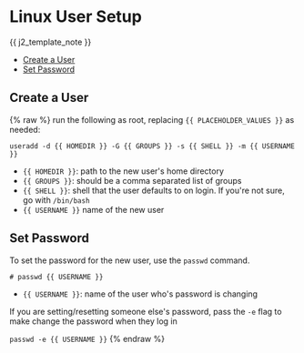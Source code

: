 <!--
SPDX-FileCopyrightText: 2020 - 2022 Eli Array Minkoff

SPDX-License-Identifier: MIT
-->

# Linux User Setup

{{ j2_template_note }}

<!-- vim-markdown-toc GitLab -->

* [Create a User](#create-a-user)
* [Set Password](#set-password)

<!-- vim-markdown-toc -->

## Create a User
{% raw %}
run the following as root, replacing `{{ PLACEHOLDER_VALUES }}` as needed:

 `useradd -d {{ HOMEDIR }} -G {{ GROUPS }} -s {{ SHELL }} -m {{ USERNAME }}`

   * `{{ HOMEDIR }}`: path to the new user's home directory
   * `{{ GROUPS }}`: should be a comma separated list of groups
   * `{{ SHELL }}`: shell that the user defaults to on login. If you're not sure, go with `/bin/bash`
   * `{{ USERNAME }}` name of the new user

## Set Password

To set the password for the new user, use the `passwd` command.

`# passwd {{ USERNAME }}`

  * `{{ USERNAME }}`: name of the user who's password is changing

If you are setting/resetting someone else's password, pass the `-e` flag to make change the password when they log in

`passwd -e {{ USERNAME }}`
{% endraw %}
